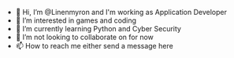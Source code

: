 - 👋 Hi, I’m @Linenmyron and I'm working as Application Developer
- 👀 I’m interested in games and coding
- 🌱 I’m currently learning Python and Cyber Security
- 💞️ I’m not looking to collaborate on for now
- 📫 How to reach me either send a message here 

<!---
Linenmyron/Linenmyron is a ✨ special ✨ repository because its `README.md` (this file) appears on your GitHub profile.
You can click the Preview link to take a look at your changes.
--->
